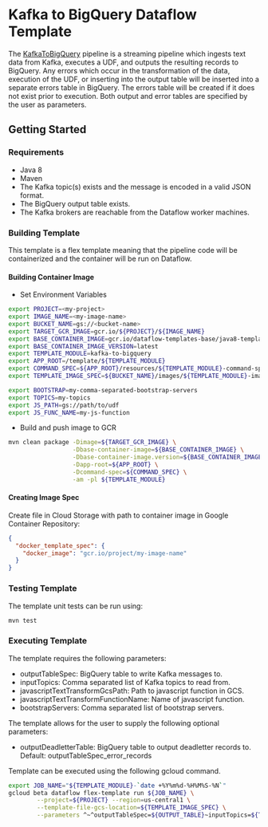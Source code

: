 # Kafka to BigQuery Dataflow Template

The [KafkaToBigQuery](src/main/java/com/google/cloud/teleport/v2/templates/KafkaToBigQuery.java) pipeline is a
streaming pipeline which ingests text data from Kafka, executes a UDF, and outputs the resulting records to BigQuery.
Any errors which occur in the transformation of the data, execution of the UDF, or inserting into the output table will be
inserted into a separate errors table in BigQuery. The errors table will be created if it does
not exist prior to execution. Both output and error tables are specified by the user as parameters.

## Getting Started

### Requirements
* Java 8
* Maven
* The Kafka topic(s) exists and the message is encoded in a valid JSON format.
* The BigQuery output table exists.
* The Kafka brokers are reachable from the Dataflow worker machines.

### Building Template
This template is a flex template meaning that the pipeline code will be containerized and the container will be
run on Dataflow.

#### Building Container Image
* Set Environment Variables
```sh
export PROJECT=<my-project>
export IMAGE_NAME=<my-image-name>
export BUCKET_NAME=gs://<bucket-name>
export TARGET_GCR_IMAGE=gcr.io/${PROJECT}/${IMAGE_NAME}
export BASE_CONTAINER_IMAGE=gcr.io/dataflow-templates-base/java8-template-launcher-base
export BASE_CONTAINER_IMAGE_VERSION=latest
export TEMPLATE_MODULE=kafka-to-bigquery
export APP_ROOT=/template/${TEMPLATE_MODULE}
export COMMAND_SPEC=${APP_ROOT}/resources/${TEMPLATE_MODULE}-command-spec.json
export TEMPLATE_IMAGE_SPEC=${BUCKET_NAME}/images/${TEMPLATE_MODULE}-image-spec.json

export BOOTSTRAP=my-comma-separated-bootstrap-servers
export TOPICS=my-topics
export JS_PATH=gs://path/to/udf
export JS_FUNC_NAME=my-js-function
```
* Build and push image to GCR
```sh
mvn clean package -Dimage=${TARGET_GCR_IMAGE} \
                  -Dbase-container-image=${BASE_CONTAINER_IMAGE} \
                  -Dbase-container-image.version=${BASE_CONTAINER_IMAGE_VERSION} \
                  -Dapp-root=${APP_ROOT} \
                  -Dcommand-spec=${COMMAND_SPEC} \
                  -am -pl ${TEMPLATE_MODULE}
```

#### Creating Image Spec

Create file in Cloud Storage with path to container image in Google Container Repository:
```json
{
  "docker_template_spec": {
    "docker_image": "gcr.io/project/my-image-name"
  }
}
```

### Testing Template

The template unit tests can be run using:
```sh
mvn test
```

### Executing Template

The template requires the following parameters:
* outputTableSpec: BigQuery table to write Kafka messages to.
* inputTopics: Comma separated list of Kafka topics to read from.
* javascriptTextTransformGcsPath: Path to javascript function in GCS.
* javascriptTextTransformFunctionName: Name of javascript function.
* bootstrapServers: Comma separated list of bootstrap servers.

The template allows for the user to supply the following optional parameters:
* outputDeadletterTable: BigQuery table to output deadletter records to. Default: outputTableSpec_error_records

Template can be executed using the following gcloud command.
```sh
export JOB_NAME="${TEMPLATE_MODULE}-`date +%Y%m%d-%H%M%S-%N`"
gcloud beta dataflow flex-template run ${JOB_NAME} \
        --project=${PROJECT} --region=us-central1 \
        --template-file-gcs-location=${TEMPLATE_IMAGE_SPEC} \
        --parameters ^~^outputTableSpec=${OUTPUT_TABLE}~inputTopics=${TOPICS}~javascriptTextTransformGcsPath=${JS_PATH}~javascriptTextTransformFunctionName=${JS_FUNC_NAME}~bootstrapServers=${BOOTSTRAP}

```
